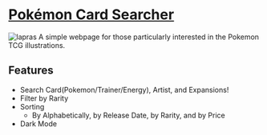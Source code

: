# [Pokémon Card Searcher](https://jihunkimcode.github.io/Pokemon-Card-Searcher/)
![lapras](https://github.com/JihunKimCode/Pokemon-Card-Searcher/assets/135993942/92f98ff0-5195-4225-ac4c-a1408a354f4e)
A simple webpage for those particularly interested in the Pokemon TCG illustrations.

## Features
- Search Card(Pokemon/Trainer/Energy), Artist, and Expansions!
- Filter by Rarity
- Sorting
  - By Alphabetically, by Release Date, by Rarity, and by Price
- Dark Mode